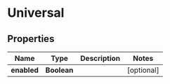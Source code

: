 # Universal

## Properties
Name | Type | Description | Notes
------------ | ------------- | ------------- | -------------
**enabled** | **Boolean** |  |  [optional]
